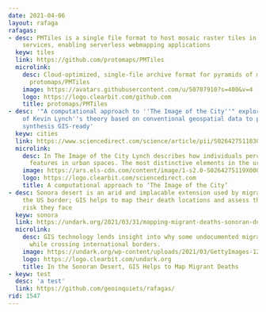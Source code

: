 ```yaml
---
date: 2021-04-06
layout: rafaga
rafagas:
- desc: PMTiles is a single file format to host mosaic raster tiles in simple storage
    services, enabling serverless webmapping applications
  keyw: tiles
  link: https://github.com/protomaps/PMTiles
  microlink:
    desc: Cloud-optimized, single-file archive format for pyramids of map tiles -
      protomaps/PMTiles
    image: https://avatars.githubusercontent.com/u/50707910?s=400&v=4
    logo: https://logo.clearbit.com/github.com
    title: protomaps/PMTiles
- desc: '"A computational approach to ''The Image of the City''" explores the reformulation
    of Kevin Lynch''s theory based on conventional geospatial data to produce a quantitative
    synthesis GIS-ready'
  keyw: cities
  link: https://www.sciencedirect.com/science/article/pii/S0264275118309776
  microlink:
    desc: In The Image of the City Lynch describes how individuals perceive and recall
      features in urban spaces. The most distinctive elements in the urban land…
    image: https://ars.els-cdn.com/content/image/1-s2.0-S0264275119X00037-cov150h.gif
    logo: https://logo.clearbit.com/sciencedirect.com
    title: A computational approach to ‘The Image of the City’
- desc: Sonora desert is an arid and implacable extension used by migrants to cross
    the US border; GIS helps to map their death locations and assess the significant
    risk they face
  keyw: sonora
  link: https://undark.org/2021/03/31/mapping-migrant-deaths-sonoran-desert/
  microlink:
    desc: GIS technology lends insight into why some undocumented migrants perish
      while crossing international borders.
    image: https://undark.org/wp-content/uploads/2021/03/GettyImages-1299631764-crop.jpg
    logo: https://logo.clearbit.com/undark.org
    title: In the Sonoran Desert, GIS Helps to Map Migrant Deaths
- keyw: test
  desc: 'a test'
  link: https://github.com/geoinquiets/rafagas/
rid: 1547
---
```

